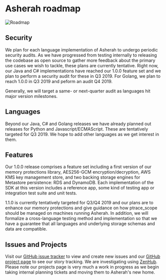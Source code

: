 # Asherah roadmap

![Roadmap](images/roadmap.png)


## Security

We plan for each language implementation of Asherah to undergo periodic security audits. As we
have progressed from testing internally to releasing the codebase as open source to gather more
feedback about the primary use cases we wish to tackle, these plans are currently tentative.
Right now, our Java and C# implementations have reached our 1.0.0 feature set and we plan to 
perform a security audit for these in Q3 2019. For Golang, we plan to reach 1.0.0 in Q3
2019 and peform an audit Q4 2019.

Generally, we will target a same- or next-quarter audit as languages hit major version milestones.


## Languages

Beyond our Java, C# and Golang releases we have already planned out releases for Python and 
Javascript/ECMAScript. These are tentatively targeted for Q3 2019. We hope to add other 
languages as we get interest in them.


## Features

Our 1.0.0 release comprises a feature set including a first version of our memory protections library, AES256-GCM 
encryption/decryption, AWS KMS key management store, and two backing storage engines for Metastore persistence: RDS
and DynamoDB. Each implementation of the SDK at this version includes a reference app, some kind of testing app or 
integration test suite and unit tests.

1.1.0 is currently tentatively targeted for Q3/Q4 2019 and our plans are to enhance our memory 
protections and give guidance on how ptrace_scope should be managed on machines running Asherah. In addition, 
we will formalize a cross-language testing method and implementation so that we have a guarantee that all 
languages and underlying storage schemas and data are compatible.

## Issues and Projects

Visit our [GitHub issue tracker](https://github.com/godaddy/asherah/issues) to view and create new
issues and our [GitHub project page](https://github.com/godaddy/asherah/project) to see our story tracking.
We are investigating using [ZenHub](https://www.zenhub.com/). Please note our projects page is very much a 
work in progress as we begin taking internal planning tickets and moving them to Asherah's new home.
